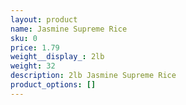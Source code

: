 ```yaml
---
layout: product
name: Jasmine Supreme Rice
sku: 0
price: 1.79
weight__display_: 2lb
weight: 32
description: 2﻿lb Jasmine Supreme Rice
product_options: []
---
```

